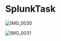 # SplunkTask
![IMG_0030](https://github.com/user-attachments/assets/c51b7c60-62f6-48dd-9db8-41d6ef702ba2)

![IMG_0031](https://github.com/user-attachments/assets/e1a09c15-32f1-408d-b69f-0fd06f8c7a8c)
